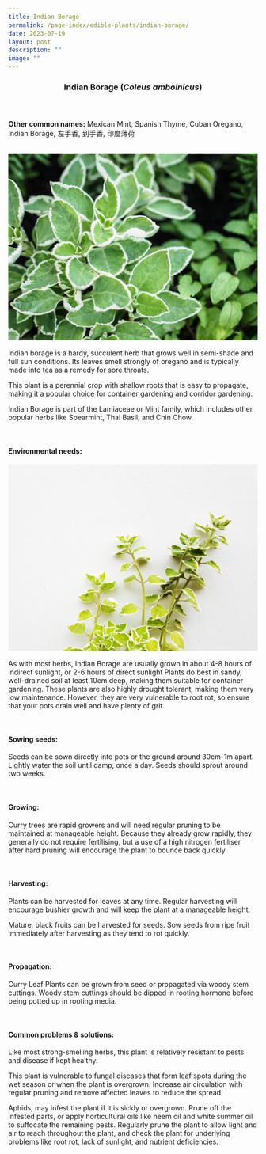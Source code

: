 ```yaml
---
title: Indian Borage
permalink: /page-index/edible-plants/indian-borage/
date: 2023-07-19
layout: post
description: ""
image: ""
---
```

<header>
	<h3>Indian Borage (<em>Coleus amboinicus</em>)</h3>
</header>
	
<section>
	<p><strong>Other common names:</strong> Mexican Mint, Spanish Thyme, Cuban Oregano, Indian Borage, 左手香, 到手香, 印度薄荷</p>
	<br>
</section>

<section>
	<img title="Photo by Jacqueline Chua." src="/images/Plants/IndianBorage_JacChua%20(1).jpg">
	
<p>Indian borage is a hardy, succulent herb that grows well in semi-shade and full sun conditions. Its leaves smell strongly of oregano and is typically made into tea as a remedy for sore throats. </p>
<p>This plant is a perennial crop with shallow roots that is easy to propagate, making it a popular choice for container gardening and corridor gardening. </p>
<p>Indian Borage is part of the Lamiaceae or Mint family, which includes other popular herbs like Spearmint, Thai Basil, and Chin Chow.</p>       
	<br>
</section>

<section>
	<h4>Environmental needs:</h4>

<img title="Photo by Jacqueline Chua" src="/images/Plants/IndianBorage_JacChua%20(2).jpg">
	<p>As with most herbs, Indian Borage are usually grown in about 4-8 hours of indirect sunlight, or 2-6 hours of direct sunlight Plants do best in sandy, well-drained soil at least 10cm deep, making them suitable for container gardening. These plants are also highly drought tolerant, making them very low maintenance. However, they are very vulnerable to root rot, so ensure that your pots drain well and have plenty of grit. </p>
	<br>
	</section>

<section>
  <h4>Sowing seeds:</h4>
<p>Seeds can be sown directly into pots or the ground around 30cm-1m apart. Lightly water the soil until damp, once a day. Seeds should sprout around two weeks.</p>
<br>
</section>

<section>
	<h4>Growing:</h4>
	<p>Curry trees are rapid growers and will need regular pruning to be maintained at manageable height. Because they already grow rapidly, they generally do not require fertilising, but a use of a high nitrogen fertiliser after hard pruning will encourage the plant to bounce back quickly. </p>
<br>
</section>

<section>
	<h4>Harvesting:</h4>
<p>Plants can be harvested for leaves at any time. Regular harvesting will encourage bushier growth and will keep the plant at a manageable height. </p>
<p>Mature, black fruits can be harvested for seeds. Sow seeds from ripe fruit immediately after harvesting as they tend to rot quickly.</p>
	<br>
</section>

<section>
	<h4>Propagation:</h4>
	<p>Curry Leaf Plants can be grown from seed or propagated via woody stem cuttings. Woody stem cuttings should be dipped in rooting hormone before being potted up in rooting media. </p>
	<br>
</section>

<section>
	<h4>Common problems &amp; solutions:</h4>
	<p>Like most strong-smelling herbs, this plant is relatively resistant to pests and disease if kept healthy.</p>
<p>This plant is vulnerable to fungal diseases that form leaf spots during the wet season or when the plant is overgrown. Increase air circulation with regular pruning and remove affected leaves to reduce the spread.</p>
<p>Aphids, may infest the plant if it is sickly or overgrown. Prune off the infested parts, or apply horticultural oils like neem oil and white summer oil to suffocate the remaining pests. Regularly prune the plant to allow light and air to reach throughout the plant, and check the plant for underlying problems like root rot, lack of sunlight, and nutrient deficiencies.</p>
<br>
</section>